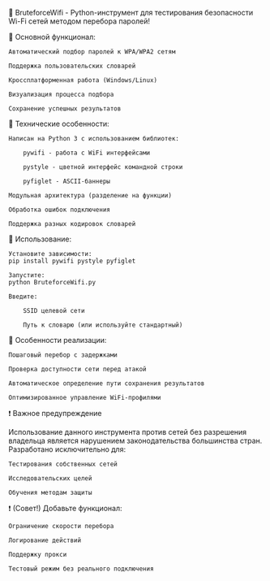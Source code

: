 🪩 BruteforceWifi - Python-инструмент для тестирования безопасности Wi-Fi сетей методом перебора паролей!

🔹 Основной функционал:

    Автоматический подбор паролей к WPA/WPA2 сетям

    Поддержка пользовательских словарей

    Кроссплатформенная работа (Windows/Linux)

    Визуализация процесса подбора

    Сохранение успешных результатов

🔹 Технические особенности:

    Написан на Python 3 с использованием библиотек:

        pywifi - работа с WiFi интерфейсами

        pystyle - цветной интерфейс командной строки

        pyfiglet - ASCII-баннеры

    Модульная архитектура (разделение на функции)

    Обработка ошибок подключения

    Поддержка разных кодировок словарей

🔹 Использование:

    Установите зависимости:
    pip install pywifi pystyle pyfiglet

    Запустите:
    python BruteforceWifi.py

    Введите:

        SSID целевой сети

        Путь к словарю (или используйте стандартный)

🔹 Особенности реализации:

    Пошаговый перебор с задержками

    Проверка доступности сети перед атакой

    Автоматическое определение пути сохранения результатов

    Оптимизированное управление WiFi-профилями

❗ Важное предупреждение

Использование данного инструмента против сетей без разрешения владельца является нарушением законодательства большинства стран. Разработано исключительно для:

    Тестирования собственных сетей

    Исследовательских целей

    Обучения методам защиты


❗ (Совет!) Добавьте функционал:

    Ограничение скорости перебора

    Логирование действий

    Поддержку прокси

    Тестовый режим без реального подключения
